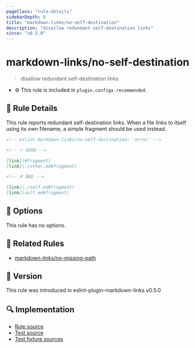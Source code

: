 ```yaml
---
pageClass: "rule-details"
sidebarDepth: 0
title: "markdown-links/no-self-destination"
description: "disallow redundant self-destination links"
since: "v0.5.0"
---
```


# markdown-links/no-self-destination

> disallow redundant self-destination links

- ⚙️ This rule is included in `plugin.configs.recommended`.

## 📖 Rule Details

This rule reports redundant self-destination links. When a file links to itself using its own filename, a simple fragment should be used instead.

<!-- eslint-skip -->

```md
<!-- eslint markdown-links/no-self-destination: 'error' -->

<!-- ✓ GOOD -->

[link](#fragment)
[link](./other.md#fragment)

<!-- ✗ BAD -->

[link](./self.md#fragment)
[link](self.md#fragment)
```

## 🔧 Options

This rule has no options.

## 👫 Related Rules

- [markdown-links/no-missing-path](./no-missing-path.md)

## 🚀 Version

This rule was introduced in eslint-plugin-markdown-links v0.5.0

## 🔍 Implementation

- [Rule source](https://github.com/ota-meshi/eslint-plugin-markdown-links/blob/main/src/rules/no-self-destination.ts)
- [Test source](https://github.com/ota-meshi/eslint-plugin-markdown-links/blob/main/tests/src/rules/no-self-destination.ts)
- [Test fixture sources](https://github.com/ota-meshi/eslint-plugin-markdown-links/tree/main/tests/fixtures/rules/no-self-destination)

